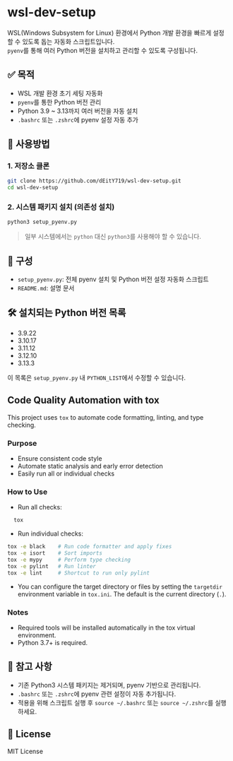 # wsl-dev-setup

WSL(Windows Subsystem for Linux) 환경에서 Python 개발 환경을 빠르게 설정할 수 있도록 돕는 자동화 스크립트입니다.  
`pyenv`를 통해 여러 Python 버전을 설치하고 관리할 수 있도록 구성됩니다.


## ✅ 목적

- WSL 개발 환경 초기 세팅 자동화
- `pyenv`를 통한 Python 버전 관리
- Python 3.9 ~ 3.13까지 여러 버전을 자동 설치
- `.bashrc` 또는 `.zshrc`에 pyenv 설정 자동 추가


## 🚀 사용방법

### 1. 저장소 클론

```bash
git clone https://github.com/dEitY719/wsl-dev-setup.git
cd wsl-dev-setup
````

### 2. 시스템 패키지 설치 (의존성 설치)

```bash
python3 setup_pyenv.py
```

> 일부 시스템에서는 `python` 대신 `python3`를 사용해야 할 수 있습니다.


## 📂 구성

* `setup_pyenv.py`: 전체 pyenv 설치 및 Python 버전 설정 자동화 스크립트
* `README.md`: 설명 문서


## 🛠 설치되는 Python 버전 목록

* 3.9.22
* 3.10.17
* 3.11.12
* 3.12.10
* 3.13.3

이 목록은 `setup_pyenv.py` 내 `PYTHON_LIST`에서 수정할 수 있습니다.


## Code Quality Automation with tox

This project uses `tox` to automate code formatting, linting, and type checking.

### Purpose

- Ensure consistent code style
- Automate static analysis and early error detection
- Easily run all or individual checks

### How to Use

- Run all checks:

```bash
  tox
````

* Run individual checks:

```bash
tox -e black    # Run code formatter and apply fixes
tox -e isort    # Sort imports
tox -e mypy     # Perform type checking
tox -e pylint   # Run linter
tox -e lint     # Shortcut to run only pylint
```

* You can configure the target directory or files by setting the `targetdir` environment variable in `tox.ini`. The default is the current directory (`.`).


### Notes

* Required tools will be installed automatically in the tox virtual environment.
* Python 3.7+ is required.



## 🔄 참고 사항

* 기존 Python3 시스템 패키지는 제거되며, pyenv 기반으로 관리됩니다.
* `.bashrc` 또는 `.zshrc`에 pyenv 관련 설정이 자동 추가됩니다.
* 적용을 위해 스크립트 실행 후 `source ~/.bashrc` 또는 `source ~/.zshrc`를 실행하세요.


## 📝 License
MIT License
